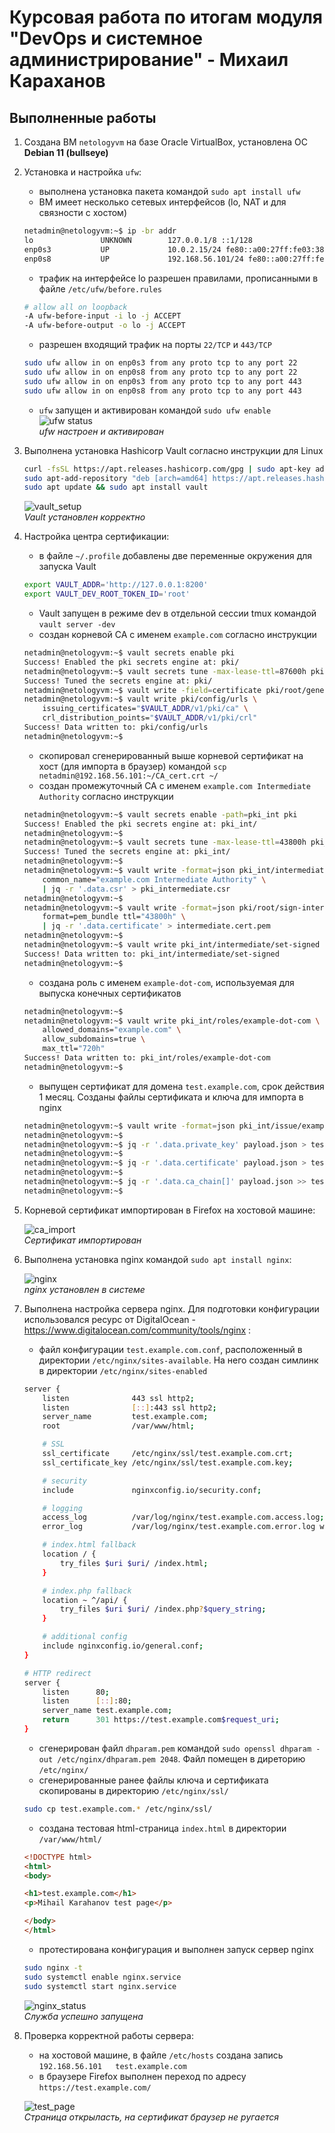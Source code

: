 
# Курсовая работа по итогам модуля "DevOps и системное администрирование" - Михаил Караханов

## Выполненные работы

1. Создана ВМ `netologyvm` на базе Oracle VirtualBox, установлена OC **Debian 11 (bullseye)**
2. Установка и настройка `ufw`:
    - выполнена установка пакета командой `sudo apt install ufw`
    - ВМ имеет несколько сетевых интерфейсов (lo, NAT и для связности с хостом)

    ```bash
    netadmin@netologyvm:~$ ip -br addr
    lo               UNKNOWN        127.0.0.1/8 ::1/128 
    enp0s3           UP             10.0.2.15/24 fe80::a00:27ff:fe03:386d/64 
    enp0s8           UP             192.168.56.101/24 fe80::a00:27ff:fea8:f000/64 
    ```

    - трафик на интерфейсе lo разрешен правилами, прописанными в файле `/etc/ufw/before.rules`

    ```bash
    # allow all on loopback
    -A ufw-before-input -i lo -j ACCEPT
    -A ufw-before-output -o lo -j ACCEPT
    ```

    - разрешен входящий трафик на порты `22/TCP` и `443/TCP`

    ```bash
    sudo ufw allow in on enp0s3 from any proto tcp to any port 22
    sudo ufw allow in on enp0s8 from any proto tcp to any port 22
    sudo ufw allow in on enp0s3 from any proto tcp to any port 443
    sudo ufw allow in on enp0s8 from any proto tcp to any port 443
    ```

    - `ufw` запущен и активирован командой `sudo ufw enable` \
    ![ufw status](diplom_img/ufw_status.png "ufw status") \
    *ufw настроен и активирован*

3. Выполнена установка Hashicorp Vault согласно инструкции для Linux

    ```bash
    curl -fsSL https://apt.releases.hashicorp.com/gpg | sudo apt-key add -
    sudo apt-add-repository "deb [arch=amd64] https://apt.releases.hashicorp.com $(lsb_release -cs) main"
    sudo apt update && sudo apt install vault
    ```

    ![vault_setup](diplom_img/vault_setup.png "Vault Status") \
    *Vault установлен корректно*

4. Настройка центра сертификации:

    - в файле `~/.profile` добавлены две переменные окружения для запуска Vault

    ```bash
    export VAULT_ADDR='http://127.0.0.1:8200'
    export VAULT_DEV_ROOT_TOKEN_ID='root'
    ```

    - Vault запущен в режиме dev в отдельной сессии tmux командой `vault server -dev`
    - создан корневой CA с именем `example.com` согласно инструкции

    ```bash
    netadmin@netologyvm:~$ vault secrets enable pki
    Success! Enabled the pki secrets engine at: pki/
    netadmin@netologyvm:~$ vault secrets tune -max-lease-ttl=87600h pki
    Success! Tuned the secrets engine at: pki/
    netadmin@netologyvm:~$ vault write -field=certificate pki/root/generate/internal common_name="example.com" ttl=87600h > CA_cert.crt
    netadmin@netologyvm:~$ vault write pki/config/urls \
        issuing_certificates="$VAULT_ADDR/v1/pki/ca" \
        crl_distribution_points="$VAULT_ADDR/v1/pki/crl"
    Success! Data written to: pki/config/urls
    netadmin@netologyvm:~$
    ```

    - скопировал сгенерированный выше корневой сертификат на хост (для импорта в браузер) командой `scp netadmin@192.168.56.101:~/CA_cert.crt ~/`
    - создан промежуточный CA с именем `example.com Intermediate Authority` согласно инструкции

    ```bash
    netadmin@netologyvm:~$ vault secrets enable -path=pki_int pki
    Success! Enabled the pki secrets engine at: pki_int/
    netadmin@netologyvm:~$ 
    netadmin@netologyvm:~$ vault secrets tune -max-lease-ttl=43800h pki_int
    Success! Tuned the secrets engine at: pki_int/
    netadmin@netologyvm:~$ 
    netadmin@netologyvm:~$ vault write -format=json pki_int/intermediate/generate/internal \
        common_name="example.com Intermediate Authority" \
        | jq -r '.data.csr' > pki_intermediate.csr
    netadmin@netologyvm:~$ 
    netadmin@netologyvm:~$ vault write -format=json pki/root/sign-intermediate csr=@pki_intermediate.csr \
        format=pem_bundle ttl="43800h" \
        | jq -r '.data.certificate' > intermediate.cert.pem
    netadmin@netologyvm:~$ 
    netadmin@netologyvm:~$ vault write pki_int/intermediate/set-signed certificate=@intermediate.cert.pem
    Success! Data written to: pki_int/intermediate/set-signed
    netadmin@netologyvm:~$
    ```

    - создана роль с именем `example-dot-com`, используемая для выпуска конечных сертификатов

    ```bash
    netadmin@netologyvm:~$ 
    netadmin@netologyvm:~$ vault write pki_int/roles/example-dot-com \
        allowed_domains="example.com" \
        allow_subdomains=true \
        max_ttl="720h"
    Success! Data written to: pki_int/roles/example-dot-com
    netadmin@netologyvm:~$
    ```

    - выпущен сертификат для домена `test.example.com`, срок действия 1 месяц. Созданы файлы сертификата и ключа для импорта в nginx

    ```bash
    netadmin@netologyvm:~$ vault write -format=json pki_int/issue/example-dot-com common_name="test.example.com" ttl="720h" > payload.json
    netadmin@netologyvm:~$ 
    netadmin@netologyvm:~$ jq -r '.data.private_key' payload.json > test.example.com.key
    netadmin@netologyvm:~$ 
    netadmin@netologyvm:~$ jq -r '.data.certificate' payload.json > test.example.com.crt
    netadmin@netologyvm:~$ 
    netadmin@netologyvm:~$ jq -r '.data.ca_chain[]' payload.json >> test.example.com.crt
    netadmin@netologyvm:~$
    ```

5. Корневой сертификат импортирован в Firefox на хостовой машине:

    ![ca_import](diplom_img/ca_import.png "CA cert import status") \
    *Сертификат импортирован*

6. Выполнена установка nginx командой `sudo apt install nginx`:

    ![nginx](diplom_img/nginx.png "Nginx in package list") \
    *nginx установлен в системе*

7. Выполнена настройка сервера nginx. Для подготовки конфигурации использовался ресурс от DigitalOcean - https://www.digitalocean.com/community/tools/nginx :

    - файл конфигурации `test.example.com.conf`, расположенный в директории `/etc/nginx/sites-available`. На него создан симлинк в директории `/etc/nginx/sites-enabled`

    ```bash
    server {
        listen              443 ssl http2;
        listen              [::]:443 ssl http2;
        server_name         test.example.com;
        root                /var/www/html;

        # SSL
        ssl_certificate     /etc/nginx/ssl/test.example.com.crt;
        ssl_certificate_key /etc/nginx/ssl/test.example.com.key;

        # security
        include             nginxconfig.io/security.conf;

        # logging
        access_log          /var/log/nginx/test.example.com.access.log;
        error_log           /var/log/nginx/test.example.com.error.log warn;

        # index.html fallback
        location / {
            try_files $uri $uri/ /index.html;
        }

        # index.php fallback
        location ~ ^/api/ {
            try_files $uri $uri/ /index.php?$query_string;
        }

        # additional config
        include nginxconfig.io/general.conf;
    }

    # HTTP redirect
    server {
        listen      80;
        listen      [::]:80;
        server_name test.example.com;
        return      301 https://test.example.com$request_uri;
    }
    ```

    - сгенерирован файл `dhparam.pem` командой `sudo openssl dhparam -out /etc/nginx/dhparam.pem 2048`. Файл помещен в диреторию `/etc/nginx/`
    - сгенерированные ранее файлы ключа и сертификата скопированы в директорию `/etc/nginx/ssl/`

    ```bash
    sudo cp test.example.com.* /etc/nginx/ssl/
    ```

    - создана тестовая html-страница `index.html` в директории `/var/www/html/`

    ```html
    <!DOCTYPE html>
    <html>
    <body>

    <h1>test.example.com</h1>
    <p>Mihail Karahanov test page</p>

    </body>
    </html> 
    ```

    - протестирована конфигурация и выполнен запуск сервер nginx

    ```bash
    sudo nginx -t
    sudo systemctl enable nginx.service
    sudo systemctl start nginx.service
    ```

    ![nginx_status](diplom_img/nginx_status.png "Status of Nginx service") \
    *Служба успешно запущена*

8. Проверка корректной работы сервера:

    - на хостовой машине, в файле `/etc/hosts` создана запись `192.168.56.101   test.example.com`
    - в браузере Firefox выполнен переход по адресу `https://test.example.com/`

    ![test_page](diplom_img/test_page.png "Test page opening") \
    *Страница открыласть, на сертификат браузер не ругается*

